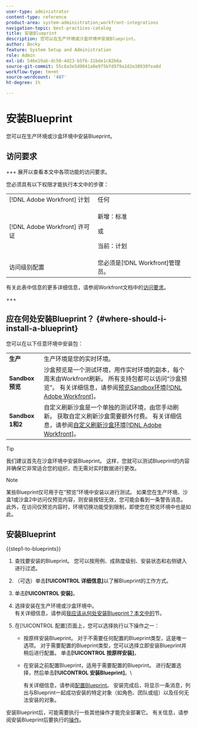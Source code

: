 ```yaml
---
user-type: administrator
content-type: reference
product-area: system-administration;workfront-integrations
navigation-topic: best-practices-catalog
title: 安装Blueprint
description: 您可以在生产环境或沙盒环境中安装Blueprint。
author: Becky
feature: System Setup and Administration
role: Admin
exl-id: 546e19ab-dc50-4d23-b5f6-31bde1c82b6a
source-git-commit: 55c8a3e5d0041a0e975bfd979a2d2e38930fea8d
workflow-type: tm+mt
source-wordcount: '487'
ht-degree: 1%

---
```


# 安装Blueprint

您可以在生产环境或沙盒环境中安装Blueprint。

## 访问要求

+++ 展开以查看本文中各项功能的访问要求。

您必须具有以下权限才能执行本文中的步骤：

<table style="table-layout:auto"> 
 <col> 
 <col> 
 <tbody> 
  <tr> 
   <td role="rowheader">[!DNL Adobe Workfront] 计划</td> 
   <td>任何</td> 
  </tr> 
  <tr> 
   <td role="rowheader">[!DNL Adobe Workfront] 许可证</td> 
   <td>
   <p>新增：标准</p>
   <p>或</p>
   <p>当前：计划</p></td> 
  </tr> 
  <tr> 
   <td role="rowheader">访问级别配置</td> 
   <td>您必须是[!DNL Workfront]管理员。 </td> 
  </tr> 
 </tbody> 
</table>

有关此表中信息的更多详细信息，请参阅Workfront文档中的[访问要求](/help/quicksilver/administration-and-setup/add-users/access-levels-and-object-permissions/access-level-requirements-in-documentation.md)。

+++

## 应在何处安装Blueprint？ {#where-should-i-install-a-blueprint}

您可以在以下任意环境中安装包：

<table style="table-layout:auto">
        <tr>
        <td><strong>生产</strong></td>
        <td>生产环境是您的实时环境。</td>
    </tr>
    <tr>
        <td><strong>Sandbox 预览</strong></td>
        <td>沙盒预览是一个测试环境，用作实时环境的副本，每个周末由Workfront刷新。 所有支持包都可以访问“沙盒预览”。 有关详细信息，请参阅<a href="../../administration-and-setup/set-up-workfront/workfront-testing-environments/wf-preview-sandbox-environment.md">预览Sandbox环境[!DNL Adobe Workfront]</a>。</td>
    </tr>
    <tr>
        <td><strong>Sandbox 1和2</strong></td>
        <td>自定义刷新沙盒是一个单独的测试环境，由您手动刷新。 获取自定义刷新沙盒需要额外付费。 有关详细信息，请参阅<a href="../../administration-and-setup/set-up-workfront/workfront-testing-environments/wf-custom-refresh-sandbox-environment.md">自定义刷新沙盒环境[!DNL Adobe Workfront]</a>。</td>
    </tr>
</table>

>[!TIP]
>
>我们建议首先在沙盒环境中安装Blueprint。 这样，您就可以测试Blueprint的内容并确保它非常适合您的组织，而无需对实时数据进行更改。

>[!NOTE]
>
>某些Blueprint仅可用于在“预览”环境中安装以进行测试。 如果您在生产环境、沙盒1或沙盒2中访问仅预览内容，则安装按钮无效，您可能会看到一条警告消息。\
>此外，在访问仅预览内容时，环境切换功能受到限制，即使您在预览环境中也是如此。

## 安装Blueprint

{{step1-to-blueprints}}

1. 查找要安装的Blueprint。 您可以按用例、成熟度级别、安装状态和右侧键入进行过滤。
1. （可选）单击&#x200B;**[!UICONTROL 详细信息]**&#x200B;以了解Blueprint的工作方式。
1. 单击&#x200B;**[!UICONTROL 安装]**。
1. 选择安装在生产环境或沙盒环境中。\
   有关详细信息，请参阅[我应该从何处安装Blueprint？本文中的](#where-should-i-install-a-blueprint)节。
1. 在[!UICONTROL 配置]页面上，您可以选择执行以下操作之一：

   * 按原样安装Blueprint。 对于不需要任何配置的Blueprint类型，这是唯一选项。 对于需要配置的Blueprint类型，您可以选择立即安装Blueprint并稍后进行配置。 单击&#x200B;**[!UICONTROL 按原样安装]**。
   * 在安装之前配置Blueprint，适用于需要配置的Blueprint。 进行配置选择，然后单击&#x200B;**[!UICONTROL 安装Blueprint]**。\

     有关详细信息，请参阅[配置Blueprint](../../administration-and-setup/blueprints/configure-template-package.md)。
安装完成后，将显示一条消息，列出与Blueprint一起成功安装的特定对象（如角色、团队或组）以及任何无法安装的对象。

安装Blueprint后，可能需要执行一些其他操作才能完全部署它。 有关信息，请参阅安装Blueprint后要执行的[操作](../../administration-and-setup/blueprints/best-next-actions-after-install.md)。
